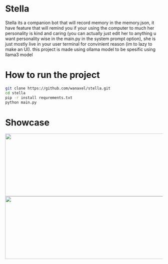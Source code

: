 # Stella 
Stella its a companion bot that will record memory in the memory.json, it have feature that will remind you if your using the computer to much her personality is kind and caring (you can actually just edit her to anything u want personality wise in the main.py in the system prompt option), she is just mostly live in your user terminal for convinient reason (im to lazy to make an UI). this project is made using ollama model to be spesific using llama3 model 


# How to run the project
```bash
git clone https://github.com/wanaxel/stella.git
cd stella 
pip -r install requrements.txt
python main.py
```
# Showcase 
<div align="center">
<img src="https://github.com/user-attachments/assets/319dd4e0-77bb-46a0-af3a-ceeb97619355" width="750" height="200"/> <br>
<img src="https://github.com/user-attachments/assets/beea425a-f8a9-4a50-b981-959855c56772" width="750" height="200"/> <br>
</div>

